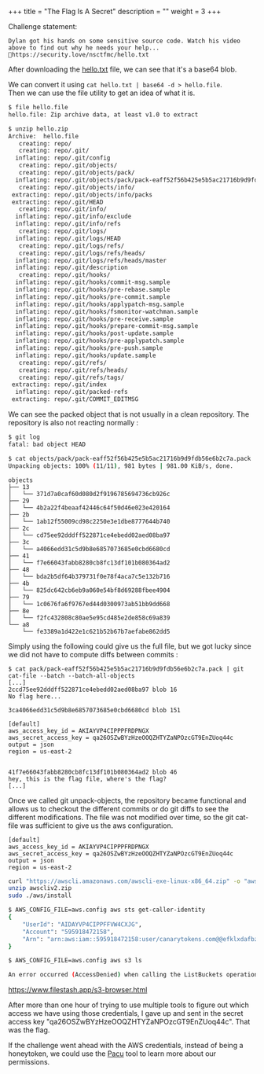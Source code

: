 +++
title = "The Flag Is A Secret"
description = ""
weight = 3
+++

Challenge statement:
```
Dylan got his hands on some sensitive source code. Watch his video above to find out why he needs your help...
🔗https://security.love/nsctfmc/hello.txt
```

After downloading the [hello.txt](hello.txt) file, we can see that it's a base64 blob.

We can convert it using `cat hello.txt | base64 -d > hello.file`.\
Then we can use the file utility to get an idea of what it is.

```bash
$ file hello.file 
hello.file: Zip archive data, at least v1.0 to extract
```

```bash
$ unzip hello.zip
Archive:  hello.file
   creating: repo/
   creating: repo/.git/
  inflating: repo/.git/config        
   creating: repo/.git/objects/
   creating: repo/.git/objects/pack/
  inflating: repo/.git/objects/pack/pack-eaff52f56b425e5b5ac21716b9d9fdb56e6b2c7a.pack  
   creating: repo/.git/objects/info/
 extracting: repo/.git/objects/info/packs  
 extracting: repo/.git/HEAD          
   creating: repo/.git/info/
  inflating: repo/.git/info/exclude  
  inflating: repo/.git/info/refs     
   creating: repo/.git/logs/
  inflating: repo/.git/logs/HEAD     
   creating: repo/.git/logs/refs/
   creating: repo/.git/logs/refs/heads/
  inflating: repo/.git/logs/refs/heads/master  
  inflating: repo/.git/description   
   creating: repo/.git/hooks/
  inflating: repo/.git/hooks/commit-msg.sample  
  inflating: repo/.git/hooks/pre-rebase.sample  
  inflating: repo/.git/hooks/pre-commit.sample  
  inflating: repo/.git/hooks/applypatch-msg.sample  
  inflating: repo/.git/hooks/fsmonitor-watchman.sample  
  inflating: repo/.git/hooks/pre-receive.sample  
  inflating: repo/.git/hooks/prepare-commit-msg.sample  
  inflating: repo/.git/hooks/post-update.sample  
  inflating: repo/.git/hooks/pre-applypatch.sample  
  inflating: repo/.git/hooks/pre-push.sample  
  inflating: repo/.git/hooks/update.sample  
   creating: repo/.git/refs/
   creating: repo/.git/refs/heads/
   creating: repo/.git/refs/tags/
 extracting: repo/.git/index         
  inflating: repo/.git/packed-refs   
 extracting: repo/.git/COMMIT_EDITMSG
```

We can see the packed object that is not usually in a clean repository. The repository is also not reacting normally : 
```bash
$ git log
fatal: bad object HEAD
```

```bash
$ cat objects/pack/pack-eaff52f56b425e5b5ac21716b9d9fdb56e6b2c7a.pack | git unpack-objects
Unpacking objects: 100% (11/11), 981 bytes | 981.00 KiB/s, done.
```

```
objects
├── 13
│   └── 371d7a0caf60d080d2f9196785694736cb926c
├── 29
│   └── 4b2a22f4beaaf42446c64f50d46e023e420164
├── 2b
│   └── 1ab12f55009cd98c2250e3e1dbe8777644b740
├── 2c
│   └── cd75ee92dddff522871ce4ebedd02aed08ba97
├── 3c
│   └── a4066edd31c5d9b8e6857073685e0cbd6680cd
├── 41
│   └── f7e66043fabb8280cb8fc13df101b080364ad2
├── 48
│   └── bda2b5df64b379731f0e78f4aca7c5e132b716
├── 4b
│   └── 825dc642cb6eb9a060e54bf8d69288fbee4904
├── 79
│   └── 1c0676fa6f9767ed44d0300973ab51bb9dd668
├── 8e
│   └── f2fc432808c80ae5e95cd485e2de858c69a839
└── a8
    └── fe3389a1d422e1c621b52b67b7aefabe862dd5
```

Simply using the following could give us the full file, but we got lucky since we did not have to compute diffs between commits :

```
$ cat pack/pack-eaff52f56b425e5b5ac21716b9d9fdb56e6b2c7a.pack | git cat-file --batch --batch-all-objects
[...]
2ccd75ee92dddff522871ce4ebedd02aed08ba97 blob 16
No flag here...

3ca4066edd31c5d9b8e6857073685e0cbd6680cd blob 151

[default]
aws_access_key_id = AKIAYVP4CIPPPFRDPNGX
aws_secret_access_key = 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
output = json
region = us-east-2


41f7e66043fabb8280cb8fc13df101b080364ad2 blob 46
hey, this is the flag file, where's the flag?
[...]
```

Once we called git unpack-objects, the repository became functional and allows us to checkout the different commits or do git diffs to see the different modifications. The file was not modified over time, so the git cat-file was sufficient to give us the aws configuration.


```
[default]
aws_access_key_id = AKIAYVP4CIPPPFRDPNGX
aws_secret_access_key = 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
output = json
region = us-east-2
```

```bash
curl "https://awscli.amazonaws.com/awscli-exe-linux-x86_64.zip" -o "awscliv2.zip"
unzip awscliv2.zip
sudo ./aws/install
```

```bash
$ AWS_CONFIG_FILE=aws.config aws sts get-caller-identity
{
    "UserId": "AIDAYVP4CIPPFFVW4CXJG",
    "Account": "595918472158",
    "Arn": "arn:aws:iam::595918472158:user/canarytokens.com@@efklxdafbz2t6lcpp66bj8c61"
}
```

```bash
$ AWS_CONFIG_FILE=aws.config aws s3 ls

An error occurred (AccessDenied) when calling the ListBuckets operation: Access Denied
```

https://www.filestash.app/s3-browser.html

After more than one hour of trying to use multiple tools to figure out which access we have using those credentials, I gave up and sent in the secret access key "qa26OSZwBYzHzeOOQZHTYZaNPOzcGT9EnZUoq44c". That was the flag.

If the challenge went ahead with the AWS credentials, instead of being a honeytoken, we could use the [Pacu](https://github.com/RhinoSecurityLabs/pacu) tool to learn more about our permissions.